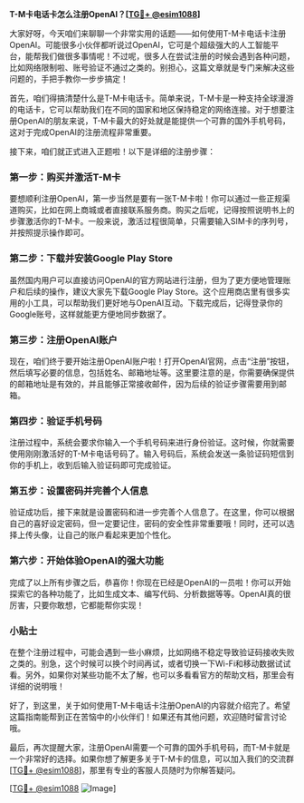 **T-M卡电话卡怎么注册OpenAI？[[TG💪+ @esim1088](https://t.me/s/esim1088)]**

大家好呀，今天咱们来聊聊一个非常实用的话题——如何使用T-M卡电话卡注册OpenAI。可能很多小伙伴都听说过OpenAI，它可是个超级强大的人工智能平台，能帮我们做很多事情呢！不过呢，很多人在尝试注册的时候会遇到各种问题，比如网络限制啦、账号验证不通过之类的。别担心，这篇文章就是专门来解决这些问题的，手把手教你一步步搞定！

首先，咱们得搞清楚什么是T-M卡电话卡。简单来说，T-M卡是一种支持全球漫游的电话卡，它可以帮助我们在不同的国家和地区保持稳定的网络连接。对于想要注册OpenAI的朋友来说，T-M卡最大的好处就是能提供一个可靠的国外手机号码，这对于完成OpenAI的注册流程非常重要。

接下来，咱们就正式进入正题啦！以下是详细的注册步骤：

### 第一步：购买并激活T-M卡

要想顺利注册OpenAI，第一步当然是要有一张T-M卡啦！你可以通过一些正规渠道购买，比如在网上商城或者直接联系服务商。购买之后呢，记得按照说明书上的步骤激活你的T-M卡。一般来说，激活过程很简单，只需要输入SIM卡的序列号，并按照提示操作即可。

### 第二步：下载并安装Google Play Store

虽然国内用户可以直接访问OpenAI的官方网站进行注册，但为了更方便地管理账户和后续的操作，建议大家先下载Google Play Store。这个应用商店里有很多实用的小工具，可以帮助我们更好地与OpenAI互动。下载完成后，记得登录你的Google账号，这样就能更方便地同步数据了。

### 第三步：注册OpenAI账户

现在，咱们终于要开始注册OpenAI账户啦！打开OpenAI官网，点击“注册”按钮，然后填写必要的信息，包括姓名、邮箱地址等。这里要注意的是，你需要确保提供的邮箱地址是有效的，并且能够正常接收邮件，因为后续的验证步骤需要用到邮箱。

### 第四步：验证手机号码

注册过程中，系统会要求你输入一个手机号码来进行身份验证。这时候，你就需要使用刚刚激活好的T-M卡电话号码了。输入号码后，系统会发送一条验证码短信到你的手机上，收到后输入验证码即可完成验证。

### 第五步：设置密码并完善个人信息

验证成功后，接下来就是设置密码和进一步完善个人信息了。在这里，你可以根据自己的喜好设定密码，但一定要记住，密码的安全性非常重要哦！同时，还可以选择上传头像，让自己的账户看起来更加个性化。

### 第六步：开始体验OpenAI的强大功能

完成了以上所有步骤之后，恭喜你！你现在已经是OpenAI的一员啦！你可以开始探索它的各种功能了，比如生成文本、编写代码、分析数据等等。OpenAI真的很厉害，只要你敢想，它都能帮你实现！

### 小贴士

在整个注册过程中，可能会遇到一些小麻烦，比如网络不稳定导致验证码接收失败之类的。别急，这个时候可以换个时间再试，或者切换一下Wi-Fi和移动数据试试看。另外，如果你对某些功能不太了解，也可以多看看官方的帮助文档，那里会有详细的说明哦！

好了，到这里，关于如何使用T-M卡电话卡注册OpenAI的内容就介绍完了。希望这篇指南能帮到正在苦恼中的小伙伴们！如果还有其他问题，欢迎随时留言讨论哦。

最后，再次提醒大家，注册OpenAI需要一个可靠的国外手机号码，而T-M卡就是一个非常好的选择。如果你想了解更多关于T-M卡的信息，可以加入我们的交流群[[TG💪+ @esim1088](https://t.me/s/esim1088)]，那里有专业的客服人员随时为你解答疑问。

[[TG💪+ @esim1088](https://t.me/s/esim1088) ![Image](https://i.postimg.cc/4NQfJmqS/Snipaste-2025-05-13-00-14-12.png)]